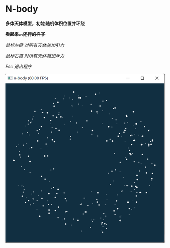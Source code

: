 # N-body

**多体天体模型，初始随机体积位置并环绕**

**~~看起来...还行的样子~~**



*鼠标左键 对所有天体施加引力*

*鼠标右键 对所有天体施加斥力*

*Esc 退出程序*



![image](https://github.com/1242857339/Taichi-simulation/blob/main/Lab2%20N-body/show.png)
